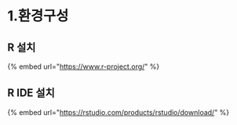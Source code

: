 # 1.환경구성

## R 설치

{% embed url="https://www.r-project.org/" %}

## R IDE 설치

{% embed url="https://rstudio.com/products/rstudio/download/" %}



